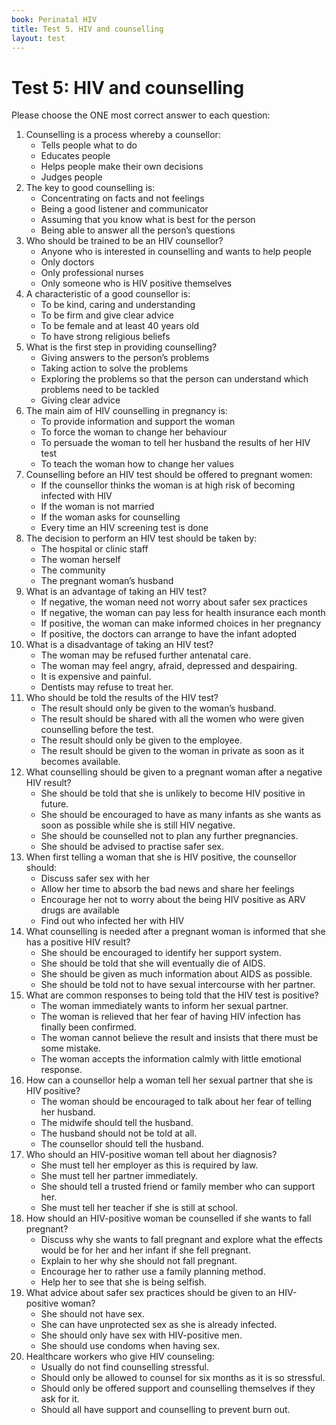 ```yaml
---
book: Perinatal HIV
title: Test 5. HIV and counselling
layout: test
---
```


# Test 5: HIV and counselling

Please choose the ONE most correct answer to each question:

1.	Counselling is a process whereby a counsellor:
	-	Tells people what to do
	-	Educates people
	+	Helps people make their own decisions
	-	Judges people
2.	The key to good counselling is:
	-	Concentrating on facts and not feelings
	+	Being a good listener and communicator
	-	Assuming that you know what is best for the person
	-	Being able to answer all the person’s questions
3.	Who should be trained to be an HIV counsellor?
	+	Anyone who is interested in counselling and wants to help people
	-	Only doctors
	-	Only professional nurses
	-	Only someone who is HIV positive themselves
4.	A characteristic of a good counsellor is:
	+	To be kind, caring and understanding
	-	To be firm and give clear advice
	-	To be female and at least 40 years old
	-	To have strong religious beliefs
5.	What is the first step in providing counselling?
	-	Giving answers to the person’s problems
	-	Taking action to solve the problems
	+	Exploring the problems so that the person can understand which problems need to be tackled
	-	Giving clear advice
6.	The main aim of HIV counselling in pregnancy is:
	+	To provide information and support the woman
	-	To force the woman to change her behaviour
	-	To persuade the woman to tell her husband the results of her HIV test
	-	To teach the woman how to change her values
7.	Counselling before an HIV test should be offered to pregnant women:
	-	If the counsellor thinks the woman is at high risk of becoming infected with HIV
	-	If the woman is not married
	-	If the woman asks for counselling
	+	Every time an HIV screening test is done
8.	The decision to perform an HIV test should be taken by:
	-	The hospital or clinic staff
	+	The woman herself
	-	The community
	-	The pregnant woman’s husband
9.	What is an advantage of taking an HIV test?
	-	If negative, the woman need not worry about safer sex practices
	-	If negative, the woman can pay less for health insurance each month
	+	If positive, the woman can make informed choices in her pregnancy
	-	If positive, the doctors can arrange to have the infant adopted
10.	What is a disadvantage of taking an HIV test?
	-	The woman may be refused further antenatal care.
	+	The woman may feel angry, afraid, depressed and despairing.
	-	It is expensive and painful.
	-	Dentists may refuse to treat her.
11.	Who should be told the results of the HIV test?
	-	The result should only be given to the woman’s husband.
	-	The result should be shared with all the women who were given counselling before the test.
	-	The result should only be given to the employee.
	+	The result should be given to the woman in private as soon as it becomes available.
12.	What counselling should be given to a pregnant woman after a negative HIV result?
	-	She should be told that she is unlikely to become HIV positive in future.
	-	She should be encouraged to have as many infants as she wants as soon as possible while she is still HIV negative.
	-	She should be counselled not to plan any further pregnancies.
	+	She should be advised to practise safer sex.
13.	When first telling a woman that she is HIV positive, the counsellor should:
	-	Discuss safer sex with her
	+	Allow her time to absorb the bad news and share her feelings
	-	Encourage her not to worry about the being HIV positive as ARV drugs are available
	-	Find out who infected her with HIV
14.	What counselling is needed after a pregnant woman is informed that she has a positive HIV result?
	+	She should be encouraged to identify her support system.
	-	She should be told that she will eventually die of AIDS.
	-	She should be given as much information about AIDS as possible.
	-	She should be told not to have sexual intercourse with her partner.
15.	What are common responses to being told that the HIV test is positive?
	-	The woman immediately wants to inform her sexual partner.
	-	The woman is relieved that her fear of having HIV infection has finally been confirmed.
	+	The woman cannot believe the result and insists that there must be some mistake.
	-	The woman accepts the information calmly with little emotional response.
16.	How can a counsellor help a woman tell her sexual partner that she is HIV positive?
	+	The woman should be encouraged to talk about her fear of telling her husband.
	-	The midwife should tell the husband.
	-	The husband should not be told at all.
	-	The counsellor should tell the husband.
17.	Who should an HIV-positive woman tell about her diagnosis?
	-	She must tell her employer as this is required by law.
	-	She must tell her partner immediately.
	+	She should tell a trusted friend or family member who can support her.
	-	She must tell her teacher if she is still at school.
18.	How should an HIV-positive woman be counselled if she wants to fall pregnant?
	+	Discuss why she wants to fall pregnant and explore what the effects would be for her and her infant if she fell pregnant.
	-	Explain to her why she should not fall pregnant.
	-	Encourage her to rather use a family planning method.
	-	Help her to see that she is being selfish.
19.	What advice about safer sex practices should be given to an HIV-positive woman?
	-	She should not have sex.
	-	She can have unprotected sex as she is already infected.
	-	She should only have sex with HIV-positive men.
	+	She should use condoms when having sex.
20.	Healthcare workers who give HIV counseling:
	-	Usually do not find counselling stressful.
	-	Should only be allowed to counsel for six months as it is so stressful.
	-	Should only be offered support and counselling themselves if they ask for it.
	+	Should all have support and counselling to prevent burn out.
